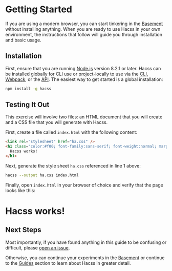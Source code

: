 # Getting Started

If you are using a modern browser, you can start tinkering in the
[Basement](https://basement.hacss.io) without installing anything. When you are
ready to use Hacss in your own environment, the instructions that follow will
guide you through installation and basic usage.

## Installation

First, ensure that you are running [Node.js](https://nodejs.org) version 8.2.1
or later. Hacss can be installed globally for CLI use or project-locally to use
via the [CLI](cli-guide.md), [Webpack](webpack-guide.md), or the
[API](api-guide.md). The easiest way to get started is a global installation:

```bash
npm install -g hacss
```

## Testing It Out

This exercise will involve two files: an HTML document that you will create and
a CSS file that you will generate with Hacss.

First, create a file called `index.html` with the following content:

```html
<link rel="stylesheet" href="ha.css" />
<h1 class="color:#f00; font-family:sans-serif; font-weight:normal; margin:0;">
  Hacss works!
</h1>
```

Next, generate the style sheet `ha.css` referenced in line 1 above:

```bash
hacss --output ha.css index.html
```

Finally, open `index.html` in your browser of choice and verify that the page
looks like this:

<h1 class="
  color:#f00;
  font-size:24px;
  font-family:sans-serif;
  font-weight:normal;
">
  Hacss works!
</h1>

## Next Steps

Most importantly, if you have found anything in this guide to be confusing or
difficult, please [open an issue](https://github.com/hacss/hacss.io/issues/new).

Otherwise, you can continue your experiments in the
[Basement](https://basement.hacss.io) or continue to the
[Guides](guides.md) section to learn about Hacss in greater detail.
